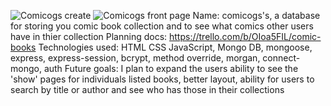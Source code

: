 ![Comicogs create](https://github.com/user-attachments/assets/000201ae-5d8b-4312-84a9-85469d461340)
![Comicogs front page](https://github.com/user-attachments/assets/c2ab4318-1c1a-43fc-8440-9145d87dc6da)
Name: comicogs's, a database for storing you comic book collection and to see what comics other users have in thier collection
Planning docs: https://trello.com/b/OIoa5FIL/comic-books
Technologies used: HTML CSS JavaScript, Mongo DB, mongoose, express, express-session, bcrypt, method override, morgan, connect-mongo, auth
Future goals: I plan to expand the users ability to see the 'show' pages for individuals listed books, better layout, ability for users to search by title or author and see who has those in their collections
